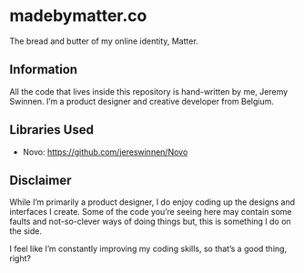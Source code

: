 # madebymatter.co

The bread and butter of my online identity, Matter.

## Information
All the code that lives inside this repository is hand-written by me, Jeremy Swinnen. I’m a product designer and creative developer from Belgium.

## Libraries Used
- Novo: https://github.com/jereswinnen/Novo

## Disclaimer
While I’m primarily a product designer, I do enjoy coding up the designs and interfaces I create. Some of the code you’re seeing here may contain some faults and not-so-clever ways of doing things but, this is something I do on the side.

I feel like I’m constantly improving my coding skills, so that’s a good thing, right?
